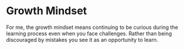# Growth Mindset
For me, the growth mindset means continuing to be curious during the learning process even when you face challenges. Rather than being discouraged by mistakes you see it as an opportunity to learn.